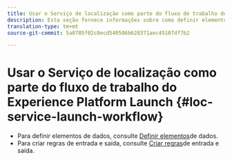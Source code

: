 ```yaml
---
title: Usar o Serviço de localização como parte do fluxo de trabalho do Experience Platform Launch
description: Esta seção fornece informações sobre como definir elementos de dados e criar regras de entrada e saída no Experience Platform Launch que podem ser usadas com o Serviço de Localização.
translation-type: tm+mt
source-git-commit: 5a0705f02c8ecd540506b628371aec45107df7b2

---
```



# Usar o Serviço de localização como parte do fluxo de trabalho do Experience Platform Launch {#loc-service-launch-workflow}

* Para definir elementos de dados, consulte [Definir elementos](/help/use-places-launch-workflow/define-data-elements.md)de dados.
* Para criar regras de entrada e saída, consulte [Criar regras](/help/use-places-launch-workflow/create-rule-places-property.md)de entrada e saída.